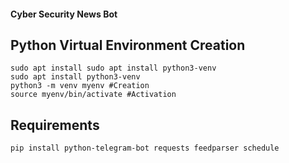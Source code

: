 #### Cyber Security News Bot
## Python Virtual Environment Creation
```
sudo apt install sudo apt install python3-venv  
sudo apt install python3-venv
python3 -m venv myenv #Creation
source myenv/bin/activate #Activation
```
## Requirements
```
pip install python-telegram-bot requests feedparser schedule
```
